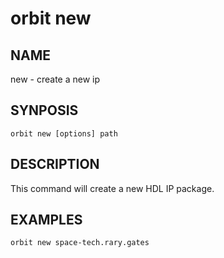 # __orbit new__

## __NAME__

new - create a new ip

## __SYNPOSIS__

```
orbit new [options] path
```

## __DESCRIPTION__

This command will create a new HDL IP package.

## __EXAMPLES__

```
orbit new space-tech.rary.gates
```